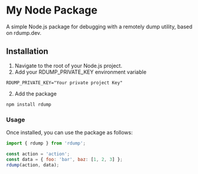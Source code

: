 # My Node Package

A simple Node.js package for debugging with a remotely dump utility, based on rdump.dev.

## Installation

1. Navigate to the root of your Node.js project.
3. Add your RDUMP_PRIVATE_KEY environment variable

```
RDUMP_PRIVATE_KEY="Your private project Key"
```

2. Add the package

```bash
npm install rdump
```

### Usage

Once installed, you can use the package as follows:

```js
import { rdump } from 'rdump';

const action = 'action';
const data = { foo: 'bar', baz: [1, 2, 3] };
rdump(action, data);
